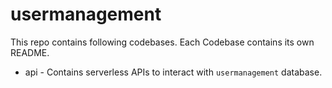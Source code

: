 # usermanagement

This repo contains following codebases. Each Codebase contains its own README.

- api - Contains serverless APIs to interact with `usermanagement` database.
